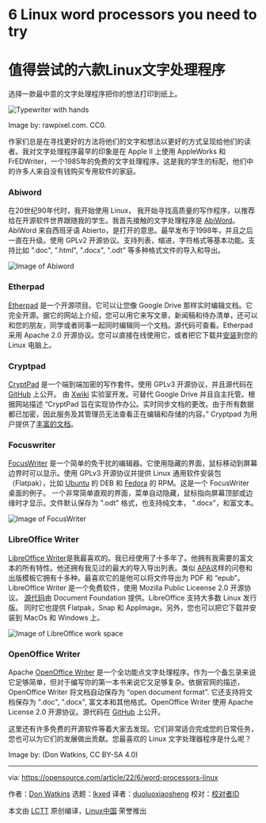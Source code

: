 [#]: subject: "6 Linux word processors you need to try"
[#]: via: "https://opensource.com/article/22/6/word-processors-linux"
[#]: author: "Don Watkins https://opensource.com/users/don-watkins"
[#]: collector: "lkxed"
[#]: translator: "duoluoxiaosheng"
[#]: reviewer: " "
[#]: publisher: " "
[#]: url: " "

6 Linux word processors you need to try
======
值得尝试的六款Linux文字处理程序
======

选择一款最中意的文字处理程序把你的想法打印到纸上。

![Typewriter with hands][1]

Image by: rawpixel.com. CC0.

作家们总是在寻找更好的方法将他们的文字和想法以更好的方式呈现给他们的读者。我对文字处理程序最早的印象是在 Apple II 上使用 AppleWorks 和 FrEDWriter，一个1985年的免费的文字处理程序。这是我的学生的标配，他们中的许多人来自没有钱购买专用软件的家庭。

### Abiword

在20世纪90年代时，我开始使用 Linux， 我开始寻找高质量的写作程序，以推荐给在开源软件世界跟随我的学生。我首先接触的文字处理程序是 [AbiWord][2]。 AbiWord 来自西班牙语 Abierto，是打开的意思。最早发布于1998年，并且之后一直在升级。使用 GPLv2 开源协议。支持列表，缩进，字符格式等基本功能。支持比如 ".doc", ".html", ".docx", ".odt" 等多种格式文件的导入和导出。

![Image of Abiword][3]

### Etherpad

[Etherpad][4] 是一个开源项目。它可以让您像 Google Drive 那样实时编辑文档。它完全开源。据它的网站上介绍，您可以用它来写文章，新闻稿和待办清单，还可以和您的朋友，同学或者同事一起同时编辑同一个文档。源代码可查看。Etherpad 采用 Apache 2.0 开源协议。您可以直接在线使用它，或者把它下载并[安装][5]到您的 Linux 电脑上。

### Cryptpad

[CryptPad][6] 是一个端到端加密的写作套件。使用 GPLv3 开源协议，并且源代码在 [GitHub][7] 上公开。 由 [Xwiki][8] 实验室开发。可替代 Google Drive 并且自主托管。根据网站描述 “CryptPad 旨在实现协作办公。实时同步文档的更改。由于所有数据都已加密，因此服务及其管理员无法查看正在编辑和存储的内容。” Cryptpad 为用户提供了[丰富的文档][9]。

### Focuswriter

[FocusWriter][10] 是一个简单的免干扰的编辑器。它使用隐藏的界面，鼠标移动到屏幕边界时可以显示。使用 GPLv3 开源协议并提供 Linux 通用软件安装包（Flatpak），比如 [Ubuntu][11] 的 DEB 和 [Fedora][12] 的 RPM。这是一个 FocusWriter 桌面的例子。 一个非常简单直观的界面，菜单自动隐藏，鼠标指向屏幕顶部或边缘时才显示。文件默认保存为 ".odt" 格式，也支持纯文本， ".docx"，和富文本。

![Image of FocusWriter][13]

### LibreOffice Writer

[LibreOffice Writer][14]是我最喜欢的。我已经使用了十多年了。他拥有我需要的富文本的所有特性。他还拥有我见过的最大的导入导出列表。类似 [APA][15]这样的问卷和出版模板它拥有十多种。最喜欢它的是他可以将文件导出为 PDF 和 “epub”。 LibreOffice Writer 是一个免费软件，使用 Mozilla Public Liceense 2.0 开源协议。 [源代码][16]由 Document Foundation 提供。LibreOffice 支持大多数 Linux 发行版。 同时它也提供 Flatpak，Snap 和 AppImage。另外，您也可以把它下载并安装到 MacOs 和 Windows 上。

![Image of LibreOffice work space][17]

### OpenOffice Writer

Apache [OpenOffice Writer][18] 是一个全功能点文字处理程序。作为一个备忘录来说它足够简单，但对于编写你的第一本书来说它又足够复杂。依据官网的描述，OpenOffice Writer 将文档自动保存为 “open document format”. 它还支持将文档保存为 ".doc", ".docx", 富文本和其他格式。OpenOffice Writer 使用 Apache License 2.0 开源协议。源代码在 [GitHub][19] 上公开。

这里还有许多免费的开源软件等着大家去发现。它们非常适合完成您的日常任务，您也可以为它们的发展做出贡献。您最喜欢的 Linux 文字处理器程序是什么呢？

Image by: (Don Watkins, CC BY-SA 4.0)

--------------------------------------------------------------------------------

via: https://opensource.com/article/22/6/word-processors-linux

作者：[Don Watkins][a]
选题：[lkxed][b]
译者：[duoluoxiaosheng](https://github.com/duoluoxiaosheng)
校对：[校对者ID](https://github.com/校对者ID)

本文由 [LCTT](https://github.com/LCTT/TranslateProject) 原创编译，[Linux中国](https://linux.cn/) 荣誉推出

[a]: https://opensource.com/users/don-watkins
[b]: https://github.com/lkxed
[1]: https://opensource.com/sites/default/files/lead-images/typewriter-hands.jpg
[2]: https://www.abisource.com/
[3]: https://opensource.com/sites/default/files/2022-05/abiword.png
[4]: https://etherpad.org/#
[5]: https://github.com/ether/etherpad-lite#installation
[6]: https://cryptpad.fr/what-is-cryptpad.html
[7]: https://github.com/xwiki-labs/cryptpad
[8]: https://github.com/xwiki-labs
[9]: https://docs.cryptpad.fr/en/user_guide/index.html
[10]: https://gottcode.org/focuswriter/
[11]: https://packages.ubuntu.com/jammy/focuswriter
[12]: https://src.fedoraproject.org/rpms/focuswriter
[13]: https://opensource.com/sites/default/files/2022-05/focuswriter.png
[14]: https://www.libreoffice.org/discover/writer/
[15]: https://extensions.libreoffice.org/en/extensions/show/apa-style-paper-template
[16]: https://www.libreoffice.org/about-us/source-code/
[17]: https://opensource.com/sites/default/files/2022-05/Libreofficewriter.png
[18]: https://www.openoffice.org/product/writer.html
[19]: https://github.com/apache/openoffice
